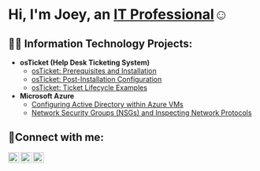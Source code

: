 <h1>Hi, I'm Joey, an <a href="www.linkedin.com/in/joey-coxon-8b5b29266">IT Professional</a>☺</h1>

<h2>👨‍💻 Information Technology Projects:</h2>

- <b>osTicket (Help Desk Ticketing System)</b>
  - [osTicket: Prerequisites and Installation](https://github.com/joeycoxonIT/osticket-prereqs)
  - [osTicket: Post-Installation Configuration](https://github.com/joeycoxonIT/post-install-config)
  - [osTicket: Ticket Lifecycle Examples](https://github.com/joeycoxonIT/ticket-lifecycle)
- <b>Microsoft Azure</b>
  - [Configuring Active Directory within Azure VMs](https://github.com/joeycoxonIT/configure-ad)
  - [Network Security Groups (NSGs) and Inspecting Network Protocols](https://github.com/joeycoxonIT/azure-network-protocols)

<h2>🤳Connect with me:</h2>

[<img align="left" alt="Joey | Twitter" width="22px" src="https://cdn.jsdelivr.net/npm/simple-icons@v3/icons/twitter.svg" />][twitter]
[<img align="left" alt="Joey | LinkedIn" width="22px" src="https://cdn.jsdelivr.net/npm/simple-icons@v3/icons/linkedin.svg" />][linkedin]
[<img align="left" alt="Joey | Instagram" width="22px" src="https://cdn.jsdelivr.net/npm/simple-icons@v3/icons/instagram.svg" />][instagram]


[twitter]: https://x.com/coxoncable
[linkedin]: https://linkedin.com/in/www.linkedin.com/in/joey-coxon-8b5b29266
[instagram]: https://www.instagram.com/coxoncable/
